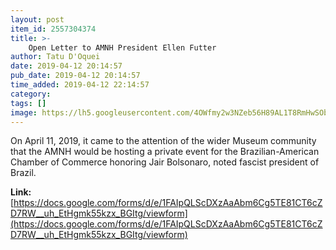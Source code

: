 ```yaml
---
layout: post
item_id: 2557304374
title: >-
    Open Letter to AMNH President Ellen Futter
author: Tatu D'Oquei
date: 2019-04-12 20:14:57
pub_date: 2019-04-12 20:14:57
time_added: 2019-04-12 22:14:57
category: 
tags: []
image: https://lh5.googleusercontent.com/4OWfmy2w3NZeb56H89AL1T8RmHwSObZ4YDCn97TjzHhfNoiAU9eQTJL01f9YGdMAYIs=w1200-h630-p
---
```


On April 11, 2019, it came to the attention of the wider Museum community that the AMNH would be hosting a private event for the Brazilian-American Chamber of Commerce honoring Jair Bolsonaro, noted fascist president of Brazil.

**Link:** [https://docs.google.com/forms/d/e/1FAIpQLScDXzAaAbm6Cg5TE81CT6cZD7RW__uh_EtHgmk55kzx_BGItg/viewform](https://docs.google.com/forms/d/e/1FAIpQLScDXzAaAbm6Cg5TE81CT6cZD7RW__uh_EtHgmk55kzx_BGItg/viewform)

